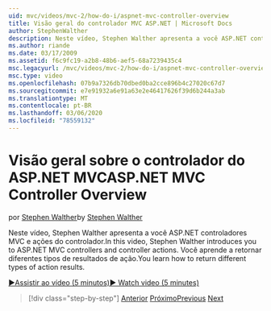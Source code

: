 ```yaml
---
uid: mvc/videos/mvc-2/how-do-i/aspnet-mvc-controller-overview
title: Visão geral do controlador MVC ASP.NET | Microsoft Docs
author: StephenWalther
description: Neste vídeo, Stephen Walther apresenta a você ASP.NET controladores MVC e ações do controlador. Você aprende a retornar diferentes tipos de resultados de ação.
ms.author: riande
ms.date: 03/17/2009
ms.assetid: f6c9fc19-a2b8-48b6-aef5-68a7239435c4
msc.legacyurl: /mvc/videos/mvc-2/how-do-i/aspnet-mvc-controller-overview
msc.type: video
ms.openlocfilehash: 07b9a7326db70dbed0ba2cce896b4c27020c67d7
ms.sourcegitcommit: e7e91932a6e91a63e2e46417626f39d6b244a3ab
ms.translationtype: MT
ms.contentlocale: pt-BR
ms.lasthandoff: 03/06/2020
ms.locfileid: "78559132"
---
```

# <a name="aspnet-mvc-controller-overview"></a><span data-ttu-id="3fb13-104">Visão geral sobre o controlador do ASP.NET MVC</span><span class="sxs-lookup"><span data-stu-id="3fb13-104">ASP.NET MVC Controller Overview</span></span>

<span data-ttu-id="3fb13-105">por [Stephen Walther](https://github.com/StephenWalther)</span><span class="sxs-lookup"><span data-stu-id="3fb13-105">by [Stephen Walther](https://github.com/StephenWalther)</span></span>

<span data-ttu-id="3fb13-106">Neste vídeo, Stephen Walther apresenta a você ASP.NET controladores MVC e ações do controlador.</span><span class="sxs-lookup"><span data-stu-id="3fb13-106">In this video, Stephen Walther introduces you to ASP.NET MVC controllers and controller actions.</span></span> <span data-ttu-id="3fb13-107">Você aprende a retornar diferentes tipos de resultados de ação.</span><span class="sxs-lookup"><span data-stu-id="3fb13-107">You learn how to return different types of action results.</span></span>

[<span data-ttu-id="3fb13-108">&#9654;Assistir ao vídeo (5 minutos)</span><span class="sxs-lookup"><span data-stu-id="3fb13-108">&#9654; Watch video (5 minutes)</span></span>](https://channel9.msdn.com/Blogs/ASP-NET-Site-Videos/aspnet-mvc-controller-overview)

> [!div class="step-by-step"]
> <span data-ttu-id="3fb13-109">[Anterior](understanding-models-views-and-controllers.md)
> [Próximo](understanding-controllers-controller-actions-and-action-results.md)</span><span class="sxs-lookup"><span data-stu-id="3fb13-109">[Previous](understanding-models-views-and-controllers.md)
[Next](understanding-controllers-controller-actions-and-action-results.md)</span></span>
